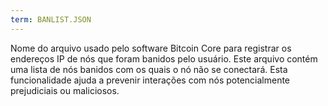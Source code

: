 ```yaml
---
term: BANLIST.JSON
---
```


Nome do arquivo usado pelo software Bitcoin Core para registrar os endereços IP de nós que foram banidos pelo usuário. Este arquivo contém uma lista de nós banidos com os quais o nó não se conectará. Esta funcionalidade ajuda a prevenir interações com nós potencialmente prejudiciais ou maliciosos.